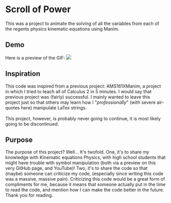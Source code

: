 
# Scroll of Power
This was a project to animate the solving of all the variables from each of the regents physics kinematic equations using Manim.



## Demo

Here is a preview of the GIF:
![](https://github.com/scroll-of-power/scroll-of-power.gif)


## Inspiration

This code was inspired from a previous project: AMS161XManim, a project in which I tried to teach all of Calculus 2 in 5 minutes. I would say that previous project was (fairly) successful. I mainly wanted to leave this project just so that others may learn how I "*professionally*" (with severe air-quotes here) manipulate LaTex strings.\
\
This project, however, is probably never going to continue, it is most likely going to be discontinued.

## Purpose
The purpose of this project? Well... It's twofold. One, it's to share my knowledge with Kinematic equations Physics, with high school students that might have trouble with symbol manipulation (both via a preview on this very GitHub page, and YouTube)! Two, it's to share the code so that (maybe) someone can criticize my code, (especially since writing this code was a massive, massive pain). Criticizing this code would be a great form of compliments for me, because it means that someone actually put in the time to read the code, and mention how I can make the code better in the future. Thank you for reading.
